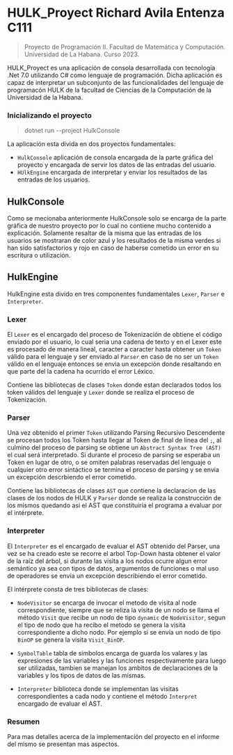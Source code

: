 # HULK_Proyect     Richard Avila Entenza C111
> Proyecto de Programación II. Facultad de Matemática y Computación. Universidad de La Habana. Curso 2023.

HULK_Proyect es una aplicación de consola desarrollada con tecnología .Net 7.0 utilizando C# como lenguaje de programación. Dicha aplicación es capaz de interpretar un subconjunto de las funcionalidades del lenguaje de programacón HULK de la facultad de Ciencias de la Computación de la Universidad de la Habana.

### Inicializando el proyecto
>   dotnet run --project HulkConsole
 

La aplicación esta divida en dos proyectos fundamentales:
- `HulkConsole` aplicación de consola encargada de la parte gráfica del proyecto y encargada de servir los datos de las entradas del usuario.
- `HUlkEngine` encargada de interpretar y enviar los resultados de las entradas de los usuarios.

## HulkConsole
Como se mecionaba anteriormente HulkConsole solo se encarga de la parte gráfica de nuestro proyecto por lo cual no contiene mucho contenido a explicación. Solamente resaltar de la misma que las entradas de los usuarios se mostraran de color azul y los resultados de la misma verdes si han sido satisfactorios y rojo en caso de haberse cometido un error en su escritura o utilización.

## HulkEngine
HulkEngine esta divido en tres componentes fundamentales `Lexer`, `Parser` e `Interpreter`.

### Lexer
El `Lexer` es el encargado del proceso de Tokenización de obtiene el código enviado por el usuario, lo cual seria una cadena de texto y en el Lexer este es procesado de manera lineal, caracter a caracter hasta obtener un `Token` válido para el lenguaje y ser enviado al `Parser` en caso de no ser un `Token` válido en el lenguaje entonces se envia un excepción donde resaltando en que parte del la cadena ha ocurrido el error Léxico.

Contiene las bibliotecas de clases `Token` donde estan declarados todos los token válidos del lenguaje y `Lexer` donde se realiza el proceso de Tokenización.

### Parser
Una vez obtenido el primer `Token` utilizando Parsing Recursivo Descendente se procesan todos los Token hasta llegar al Token de final de línea del `;`, al culmino del proceso de parsing se obtiene un `Abstract Syntax Tree (AST)` el cual será interpretado. Si durante el proceso de parsing se esperaba un Token en lugar de otro, o se omiten palabras reservadas del lenguaje o cualquier otro error sintáctico se termina el proceso de parsing y se envia un excepción descrbiendo el error cometido.

Contiene las bibliotecas de clases `AST` que contiene la declaracion de las clases de los nodos de HULK y `Parser` donde se realiza la construcción de los mismos quedando asi el AST que constituiría el programa a evaluar por el intérprete.

### Interpreter
El `Interpreter` es el encargado de evaluar el AST obtenido del Parser, una vez se ha creado este se recorre el arbol Top-Down hasta obtener el valor de la raíz del árbol, si durante las visita a los nodos ocurre algun error semántico ya sea con tipos de datos, argumentos de funciones o mal uso de operadores se envía un excepción describiendo el error cometido.

El intérprete consta de tres bibliotecas de clases:
- `NodeVisitor` se encarga de invocar el metodo de visita al node correspondiente, siempre que se reliza la visita de un nodo se llama el método `Visit` que recibe un nodo de tipo `dynamic` de `NodeVisitor`, segun el tipo de nodo que ha recibo el metodo se genera la visita correspondiente a dicho nodo. Por ejemplo si se envía un nodo de tipo `BinOP` se genera la visita `Visit_BinOP`.

- `SymbolTable` tabla de símbolos encarga de guarda los valares y las expresiones de las variables y las funciones respectivamente para luego ser utilizadas, tambien se manejan los ambitos de declaraciones de la variables y los tipos de datos de las mismas.

- `Interpreter` biblioteca donde se implementan las visitas correspondientes a cada nodo y contiene el método `Interpret` encargado de evaluar el AST.

### Resumen
Para mas detalles acerca de la implementación del proyecto en el informe del mismo se presentan mas aspectos.
